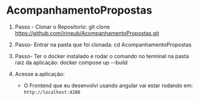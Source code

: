 # AcompanhamentoPropostas
1. Passo - Clonar o Repositorio:
     git clone https://github.com/irineub/AcompanhamentoPropostas.git
2. Passo- Entrar na pasta que foi clonada:
     cd AcompanhamentoPropostas
3. Passo- Ter o docker instalado e rodar o comando no terminal na pasta raiz da aplicação:
     docker compose up --build 
4. Acesse a aplicação:
   
    - O Frontend que eu desenvolvi usando angular vai estar rodando em: `http://localhost:4200`

  
